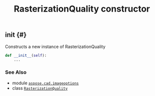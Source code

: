 ﻿---
title: RasterizationQuality constructor
second_title: Aspose.CAD for Python via .NET API References
description: 
type: docs
weight: 10
url: /aspose.cad.imageoptions/rasterizationquality/__init__/
is_root: false
---

## __init__ {#}

Constructs a new instance of RasterizationQuality



```python
def __init__(self):
    ...
```





### See Also
* module [`aspose.cad.imageoptions`](../../)
* class [`RasterizationQuality`](/cad/python-net/aspose.cad.imageoptions/rasterizationquality)
